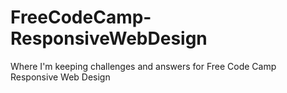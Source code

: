 # FreeCodeCamp-ResponsiveWebDesign
Where I'm keeping challenges and answers for Free Code Camp Responsive Web Design
